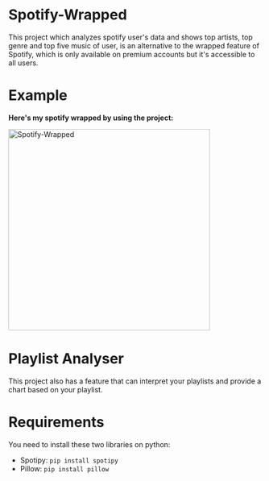 # Spotify-Wrapped
This project which analyzes spotify user's data and shows top artists, top genre and top five music of user, is an alternative to the wrapped feature of Spotify, which is only available on premium accounts but it's accessible to all users.

# Example
**Here's my spotify wrapped by using the project:**

<img src="https://raw.githubusercontent.com/hosseinmh1/Spotify-Wrapped/main/Spotify-Wrapped.jpg" alt="Spotify-Wrapped" width="400"/>


# Playlist Analyser
This project also has a feature that can interpret your playlists and provide a chart based on your playlist.

# Requirements
You need to install these two libraries on python:
+ Spotipy: `pip install spotipy`
+ Pillow: `pip install pillow`
